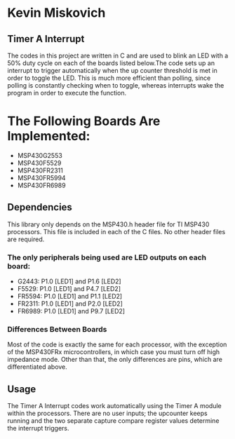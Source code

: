 # Kevin Miskovich

## Timer A Interrupt
The codes in this project are written in C and are used to blink an LED with a 50% duty cycle on each of the boards listed below.The code sets up an interrupt to trigger automatically when the up counter threshold is met in order to toggle the LED. 
This is much more efficient than polling, since polling is constantly checking when to toggle, whereas interrupts wake the program in order to execute the function.

# The Following Boards Are Implemented:
* MSP430G2553
* MSP430F5529
* MSP430FR2311
* MSP430FR5994
* MSP430FR6989

## Dependencies
This library only depends on the MSP430.h header file for TI MSP430 processors. This file is included in each of the C files. No other header files are required.

### The only peripherals being used are LED outputs on each board:
* G2443: P1.0 [LED1] and P1.6 [LED2]
* F5529: P1.0 [LED1] and P4.7 [LED2]
* FR5594: P1.0 [LED1] and P1.1 [LED2]
* FR2311: P1.0 [LED1] and P2.0 [LED2]
* FR6989: P1.0 [LED1] and P9.7 [LED2]

### Differences Between Boards
Most of the code is exactly the same for each processor, with the exception of the MSP430FRx microcontrollers, in which case you must turn off high impedance mode. Other than that, the only differences are pins, which are differentiated above.

## Usage
The Timer A Interrupt codes work automatically using the Timer A module within the processors. There are no user inputs; the upcounter keeps running and the two separate capture compare register values determine the interrupt triggers. 